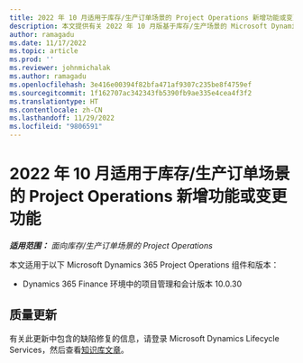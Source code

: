 ```yaml
---
title: 2022 年 10 月适用于库存/生产订单场景的 Project Operations 新增功能或变更功能
description: 本文提供有关 2022 年 10 月版基于库存/生产场景的 Microsoft Dynamics 365 Project Operations 中可用的质量更新的信息。
author: ramagadu
ms.date: 11/17/2022
ms.topic: article
ms.prod: ''
ms.reviewer: johnmichalak
ms.author: ramagadu
ms.openlocfilehash: 3e416e00394f82bfa471af9307c235be8f4759ef
ms.sourcegitcommit: 1f162707ac342343fb5390fb9ae335e4cea4f3f2
ms.translationtype: HT
ms.contentlocale: zh-CN
ms.lasthandoff: 11/29/2022
ms.locfileid: "9806591"
---
```

# <a name="whats-new-or-changed-in-project-operations-october-2022-for-stockedproduction-based-scenarios"></a>2022 年 10 月适用于库存/生产订单场景的 Project Operations 新增功能或变更功能

_**适用范围：** 面向库存/生产订单场景的 Project Operations_

本文适用于以下 Microsoft Dynamics 365 Project Operations 组件和版本：

- Dynamics 365 Finance 环境中的项目管理和会计版本 10.0.30

## <a name="quality-updates"></a>质量更新

有关此更新中包含的缺陷修复的信息，请登录 Microsoft Dynamics Lifecycle Services，然后查看[知识库文章](https://fix.lcs.dynamics.com/Issue/Details?bugId=745468)。